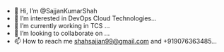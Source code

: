 - 👋 Hi, I’m @SajjanKumarShah
- 👀 I’m interested in DevOps Cloud Technologies...
- 🌱 I’m currently working in TCS ...
- 💞️ I’m looking to collaborate on ...
- 📫 How to reach me shahsajjan99@gmail.com and +919076363485...

<!---
SajjanKumarShah/SajjanKumarShah is a ✨ special ✨ repository because its `README.md` (this file) appears on your GitHub profile.
You can click the Preview link to take a look at your changes.
--->
